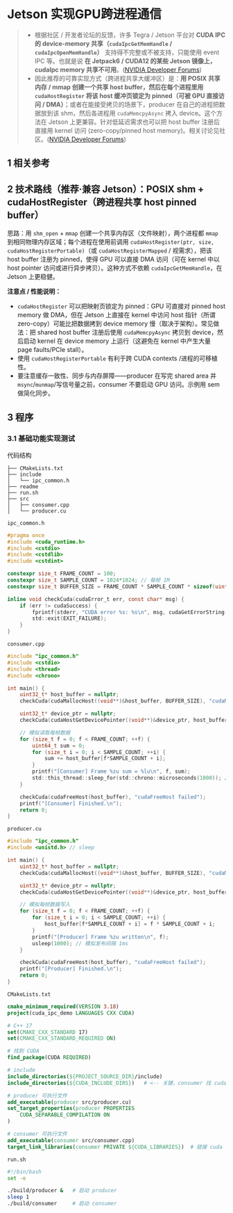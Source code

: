 # Jetson 实现GPU跨进程通信

> * 根据社区 / 开发者论坛的反馈，许多 Tegra / Jetson 平台对 **CUDA IPC 的 device-memory 共享（`cudaIpcGetMemHandle` / `cudaIpcOpenMemHandle`）** 支持得不完整或不被支持，只能使用 event IPC 等。也就是说 **在 Jetpack6 / CUDA12 的某些 Jetson 镜像上，cudaIpc memory 共享不可用**。([NVIDIA Developer Forums][1])
> * 因此推荐的可靠实现方式（跨进程共享大缓冲区）是：**用 POSIX 共享内存 / mmap 创建一个共享 host buffer，然后在每个进程里用 `cudaHostRegister` 将该 host 缓冲页锁定为 pinned（可被 GPU 直接访问 / DMA）**；或者在能接受拷贝的场景下，producer 在自己的进程把数据放到该 shm，然后各进程用 `cudaMemcpyAsync` 拷入 device。这个方法在 Jetson 上更兼容。针对低延迟需求也可以把 host buffer 注册后直接用 kernel 访问 (zero-copy/pinned host memory)。相关讨论见社区。([NVIDIA Developer Forums][2])

## 1 相关参考


[1]: https://forums.developer.nvidia.com/t/cuda-ipc-memory-sharing-support-on-jetson-agx-orin-64gb-with-jetpack-6-0/334460?utm_source=chatgpt.com "CUDA IPC Memory Sharing Support on Jetson AGX Orin ..."
[2]: https://forums.developer.nvidia.com/t/cudamallocmanaged-on-jetson-devices/244942?utm_source=chatgpt.com "cudaMallocManaged on jetson devices"


## 2 技术路线（推荐·兼容 Jetson）：POSIX shm + cudaHostRegister（跨进程共享 host pinned buffer）

思路：用 `shm_open` + `mmap` 创建一个共享内存区（文件映射），两个进程都 `mmap` 到相同物理内存区域；每个进程在使用前调用 `cudaHostRegister(ptr, size, cudaHostRegisterPortable)`（或 `cudaHostRegisterMapped` / 视需求），把该 host buffer 注册为 pinned，使得 GPU 可以直接 DMA 访问（可在 kernel 中以 host pointer 访问或进行异步拷贝）。这种方式不依赖 `cudaIpcGetMemHandle`，在 Jetson 上更稳健。


**注意点 / 性能说明：**

* `cudaHostRegister` 可以把映射页锁定为 pinned：GPU 可直接对 pinned host memory 做 DMA，但在 Jetson 上直接在 kernel 中访问 host 指针（所谓 zero-copy）可能比把数据拷到 device memory 慢（取决于架构）。常见做法：把 shared host buffer 注册后使用 `cudaMemcpyAsync` 拷贝到 device，然后启动 kernel 在 device memory 上运行（这避免在 kernel 中产生大量 page faults/PCIe stall）。
* 使用 `cudaHostRegisterPortable` 有利于跨 CUDA contexts /进程的可移植性。
* 要注意缓存一致性、同步与内存屏障——producer 在写完 shared area 并 `msync`/`munmap`/写信号量之前，consumer 不要启动 GPU 访问。示例用 sem 做简化同步。

## 3 程序

### 3.1 基础功能实现测试

代码结构

```shell
├── CMakeLists.txt
├── include
│   └── ipc_common.h
├── readme
├── run.sh
├── src
│   ├── consumer.cpp
│   └── producer.cu
```

`ipc_common.h`

```c
#pragma once
#include <cuda_runtime.h>
#include <cstdio>
#include <cstdlib>
#include <cstdint>

constexpr size_t FRAME_COUNT = 100;
constexpr size_t SAMPLE_COUNT = 1024*1024; // 每帧 1M
constexpr size_t BUFFER_SIZE = FRAME_COUNT * SAMPLE_COUNT * sizeof(uint32_t);

inline void checkCuda(cudaError_t err, const char* msg) {
    if (err != cudaSuccess) {
        fprintf(stderr, "CUDA error %s: %s\n", msg, cudaGetErrorString(err));
        std::exit(EXIT_FAILURE);
    }
}
```

`consumer.cpp`

```c
#include "ipc_common.h"
#include <cstdio>
#include <thread>
#include <chrono>

int main() {
    uint32_t* host_buffer = nullptr;
    checkCuda(cudaMallocHost((void**)&host_buffer, BUFFER_SIZE), "cudaMallocHost failed");

    uint32_t* device_ptr = nullptr;
    checkCuda(cudaHostGetDevicePointer((void**)&device_ptr, host_buffer, 0), "Get host pointer");

    // 模拟读取每帧数据
    for (size_t f = 0; f < FRAME_COUNT; ++f) {
        uint64_t sum = 0;
        for (size_t i = 0; i < SAMPLE_COUNT; ++i) {
            sum += host_buffer[f*SAMPLE_COUNT + i];
        }
        printf("[Consumer] Frame %zu sum = %lu\n", f, sum);
        std::this_thread::sleep_for(std::chrono::microseconds(1000)); // 模拟处理延迟
    }

    checkCuda(cudaFreeHost(host_buffer), "cudaFreeHost failed");
    printf("[Consumer] Finished.\n");
    return 0;
}
```

`producer.cu`

```c
#include "ipc_common.h"
#include <unistd.h> // sleep

int main() {
    uint32_t* host_buffer = nullptr;
    checkCuda(cudaMallocHost((void**)&host_buffer, BUFFER_SIZE), "cudaMallocHost failed");

    uint32_t* device_ptr = nullptr;
    checkCuda(cudaHostGetDevicePointer((void**)&device_ptr, host_buffer, 0), "Get host pointer");

    // 模拟每帧数据写入
    for (size_t f = 0; f < FRAME_COUNT; ++f) {
        for (size_t i = 0; i < SAMPLE_COUNT; ++i) {
            host_buffer[f*SAMPLE_COUNT + i] = f * SAMPLE_COUNT + i;
        }
        printf("[Producer] Frame %zu written\n", f);
        usleep(1000); // 模拟发布间隔 1ms
    }

    checkCuda(cudaFreeHost(host_buffer), "cudaFreeHost failed");
    printf("[Producer] Finished.\n");
    return 0;
}
```

`CMakeLists.txt`

```cmake
cmake_minimum_required(VERSION 3.18)
project(cuda_ipc_demo LANGUAGES CXX CUDA)

# C++ 17
set(CMAKE_CXX_STANDARD 17)
set(CMAKE_CXX_STANDARD_REQUIRED ON)

# 找到 CUDA
find_package(CUDA REQUIRED)

# include
include_directories(${PROJECT_SOURCE_DIR}/include)
include_directories(${CUDA_INCLUDE_DIRS})   # <-- 关键，consumer 找 cuda_runtime.h

# producer 可执行文件
add_executable(producer src/producer.cu)
set_target_properties(producer PROPERTIES
    CUDA_SEPARABLE_COMPILATION ON
)

# consumer 可执行文件
add_executable(consumer src/consumer.cpp)
target_link_libraries(consumer PRIVATE ${CUDA_LIBRARIES})  # 链接 cuda runtime
```

`run.sh`

```sh
#!/bin/bash
set -e

./build/producer &   # 启动 producer
sleep 1
./build/consumer     # 启动 consumer
```